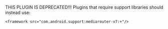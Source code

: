 THIS PLUGIN IS DEPRECATED!!!
Plugins that require support libraries should instead use:

    <framework src="com.android.support:mediarouter-v7:+"/>

